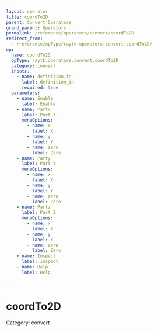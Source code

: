 ```yaml
---
layout: operator
title: coordTo2D
parent: Convert Operators
grand_parent: Operators
permalink: /reference/operators/convert/coordTo2D
redirect_from:
  - /reference/opType/raytk.operators.convert.coordTo2D/
op:
  name: coordTo2D
  opType: raytk.operators.convert.coordTo2D
  category: convert
  inputs:
    - name: definition_in
      label: definition_in
      required: true
  parameters:
    - name: Enable
      label: Enable
    - name: Partx
      label: Part X
      menuOptions:
        - name: x
          label: X
        - name: y
          label: Y
        - name: zero
          label: Zero
    - name: Party
      label: Part Y
      menuOptions:
        - name: x
          label: X
        - name: y
          label: Y
        - name: zero
          label: Zero
    - name: Partz
      label: Part Z
      menuOptions:
        - name: x
          label: X
        - name: y
          label: Y
        - name: zero
          label: Zero
    - name: Inspect
      label: Inspect
    - name: Help
      label: Help

---
```


# coordTo2D

Category: convert


